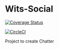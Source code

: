 # Wits-Social


[![Coverage Status](https://coveralls.io/repos/github/JudaGold/Wits-Social/badge.svg?branch=main)](https://coveralls.io/github/JudaGold/Wits-Social?branch=main)

[![CircleCI](https://circleci.com/gh/JudaGold/Wits-Social/tree/main.svg?style=svg)](https://circleci.com/gh/JudaGold/Wits-Social/tree/main)

Project to create Chatter
